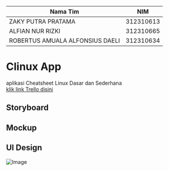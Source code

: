 | Nama Tim | NIM |
|----|---|
|ZAKY PUTRA PRATAMA | 312310613|
|ALFIAN NUR RIZKI|312310665|
|ROBERTUS AMUALA ALFONSIUS DAELI |312310634|
# Clinux App
aplikasi Cheatsheet Linux Dasar dan Sederhana <br>
[klik link Trello disini](https://trello.com/invite/b/68032e7ceb599bcc56385b8e/ATTI12fddbea3f730f08f5778df8b8ffed53236F1EA1/aplikasi-cheatsheet-linux-clinux-kelompok-10)<br>
## Storyboard
## Mockup
## UI Design 
![Image](https://github.com/user-attachments/assets/0663342f-d9ad-4231-b271-79e55f2417fd)
